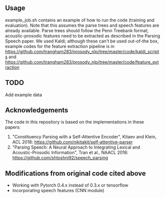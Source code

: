 ## Usage
example_job.sh contains an example of how to run the code (training and evaluation). Note that this assumes the parse trees and speech features are already available. Parse trees should follow the Penn Treebank format; acoustic-prosodic features need to be extracted as described in the Parsing Speech paper. We used Kaldi; although these can't be used out-of-the box, example codes for the feature extraction pipeline is in https://github.com/trangham283/prosody_nlp/tree/master/code/kaldi_scripts and https://github.com/trangham283/prosody_nlp/tree/master/code/feature_extraction

## TODO
Add example data

## Acknowledgements
The code in this repository is based on the implementations in these papers:
1. "Constituency Parsing with a Self-Attentive Encoder", Kitaev and Klein, ACL 2018: 
https://github.com/nikitakit/self-attentive-parser 
2. "Parsing Speech: A Neural Approach to Integrating Lexical and Acoustic-Prosodic Information", Tran et al., NAACL 2018: 
https://github.com/shtoshni92/speech_parsing


## Modifications from original code cited above
* Working with Pytorch 0.4.x instead of 0.3.x or tensorflow 
* Incorporating speech features (CNN module) 
